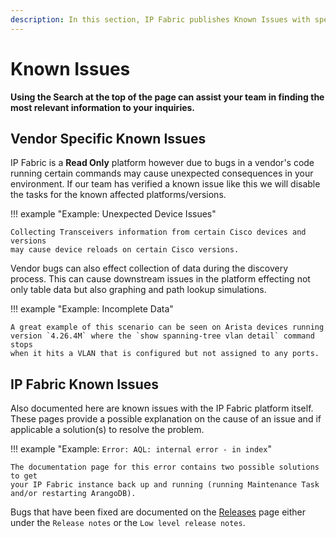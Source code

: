 ```yaml
---
description: In this section, IP Fabric publishes Known Issues with specific vendors or the IP Fabric platform itself.
---
```


# Known Issues

**Using the Search at the top of the page can assist
your team in finding the most relevant information to your inquiries.**

## Vendor Specific Known Issues

IP Fabric is a **Read Only** platform however due to bugs in a vendor's code 
running certain commands may cause unexpected consequences in your environment.
If our team has verified a known issue like this we will disable the tasks for
the known affected platforms/versions.

!!! example "Example: Unexpected Device Issues"

    Collecting Transceivers information from certain Cisco devices and versions
    may cause device reloads on certain Cisco versions.

Vendor bugs can also effect collection of data during the discovery process.
This can cause downstream issues in the platform effecting not only table data
but also graphing and path lookup simulations.

!!! example "Example: Incomplete Data"

    A great example of this scenario can be seen on Arista devices running 
    version `4.26.4M` where the `show spanning-tree vlan detail` command stops 
    when it hits a VLAN that is configured but not assigned to any ports.

## IP Fabric Known Issues

Also documented here are known issues with the IP Fabric platform itself.
These pages provide a possible explanation on the cause of an issue and if 
applicable a solution(s) to resolve the problem.

!!! example "Example: `Error: AQL: internal error - in index`"

    The documentation page for this error contains two possible solutions to get
    your IP Fabric instance back up and running (running Maintenance Task
    and/or restarting ArangoDB).

Bugs that have been fixed are documented on the [Releases](../../releases) page
either under the `Release notes` or the `Low level release notes`. 
